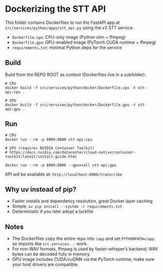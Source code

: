 # Dockerizing the STT API

This folder contains Dockerfiles to run the FastAPI app at
`src/services/python/apps/stt_api.py` using the v2 STT service.

- `Dockerfile.cpu`: CPU-only image (Python slim + ffmpeg)
- `Dockerfile.gpu`: GPU-enabled image (PyTorch CUDA runtime + ffmpeg)
- `requirements.txt`: minimal Python deps for the service

## Build

Build from the REPO ROOT as context (Dockerfiles live in a subfolder):

```
# CPU
docker build -f src/services/python/docker/Dockerfile.cpu -t stt-api:cpu .

# GPU
docker build -f src/services/python/docker/Dockerfile.gpu -t stt-api:gpu .
```

## Run

```
# CPU
docker run --rm -p 8000:8000 stt-api:cpu

# GPU (requires NVIDIA Container Toolkit)
# https://docs.nvidia.com/datacenter/cloud-native/container-toolkit/latest/install-guide.html

docker run --rm -p 8000:8000 --gpus=all stt-api:gpu
```

API will be available at: `http://localhost:8000/transcribe`

## Why uv instead of pip?

- Faster installs and dependency resolution, great Docker layer caching
- Simple: `uv pip install --system -r requirements.txt`
- Deterministic if you later adopt a lockfile

## Notes

- The Dockerfiles copy the entire repo into `/app` and set `PYTHONPATH=/app` so imports like `src.services...` work.
- For non-WAV formats, ffmpeg is used by faster-whisper’s backend; WAV bytes can be decoded fully in memory.
- GPU image includes CUDA/cuDNN via the PyTorch runtime; make sure your host drivers are compatible.
